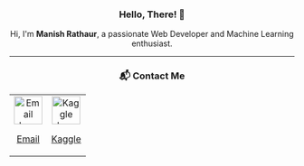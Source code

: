 <div align="center">

### Hello, There! 👋  
Hi, I'm **Manish Rathaur**, a passionate Web Developer and Machine Learning enthusiast.

---

### 📬 Contact Me  
<table>
  <tr>
    <td align="center">
      <a href="mailto:mrathaur704@gmail.com" title="Email">
        <img src="https://img.icons8.com/fluency/48/000000/email.png" alt="Email Icon" width="50">
        <p>Email</p>
      </a>
    </td>
    <td align="center">
      <a href="https://www.kaggle.com/manishrathaur" title="Kaggle Profile">
        <img src="https://img.icons8.com/color/48/000000/kaggle.png" alt="Kaggle Icon" width="50">
        <p>Kaggle</p>
      </a>
    </td>
  </tr>
</table>

</div>
